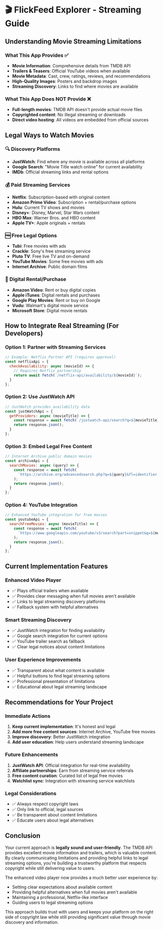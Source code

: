 # 🎬 FlickFeed Explorer - Streaming Guide

## Understanding Movie Streaming Limitations

### What This App Provides ✅
- **Movie Information**: Comprehensive details from TMDB API
- **Trailers & Teasers**: Official YouTube videos when available
- **Movie Metadata**: Cast, crew, ratings, reviews, and recommendations
- **High-Quality Images**: Posters and backdrop images
- **Streaming Discovery**: Links to find where movies are available

### What This App Does NOT Provide ❌
- **Full-length movies**: TMDB API doesn't provide actual movie files
- **Copyrighted content**: No illegal streaming or downloads
- **Direct video hosting**: All videos are embedded from official sources

## Legal Ways to Watch Movies

### 🔍 Discovery Platforms
- **JustWatch**: Find where any movie is available across all platforms
- **Google Search**: "Movie Title watch online" for current availability
- **IMDb**: Official streaming links and rental options

### 💰 Paid Streaming Services
- **Netflix**: Subscription-based with original content
- **Amazon Prime Video**: Subscription + rental/purchase options
- **Hulu**: Current TV shows and movies
- **Disney+**: Disney, Marvel, Star Wars content
- **HBO Max**: Warner Bros. and HBO content
- **Apple TV+**: Apple originals + rentals

### 🆓 Free Legal Options
- **Tubi**: Free movies with ads
- **Crackle**: Sony's free streaming service
- **Pluto TV**: Free live TV and on-demand
- **YouTube Movies**: Some free movies with ads
- **Internet Archive**: Public domain films

### 🏪 Digital Rental/Purchase
- **Amazon Video**: Rent or buy digital copies
- **Apple iTunes**: Digital rentals and purchases
- **Google Play Movies**: Rent or buy on Google
- **Vudu**: Walmart's digital movie service
- **Microsoft Store**: Digital movie rentals

## How to Integrate Real Streaming (For Developers)

### Option 1: Partner with Streaming Services
```javascript
// Example: Netflix Partner API (requires approval)
const netflixApi = {
  checkAvailability: async (movieId) => {
    // Requires Netflix partnership
    return await fetch(`/netflix-api/availability/${movieId}`);
  }
};
```

### Option 2: Use JustWatch API
```javascript
// JustWatch provides availability data
const justWatchApi = {
  getProviders: async (movieTitle) => {
    const response = await fetch(`/justwatch-api/search?q=${movieTitle}`);
    return response.json();
  }
};
```

### Option 3: Embed Legal Free Content
```javascript
// Internet Archive public domain movies
const archiveApi = {
  searchMovies: async (query) => {
    const response = await fetch(
      `https://archive.org/advancedsearch.php?q=${query}&fl=identifier,title&output=json`
    );
    return response.json();
  }
};
```

### Option 4: YouTube Integration
```javascript
// Enhanced YouTube integration for free movies
const youtubeApi = {
  searchFreeMovies: async (movieTitle) => {
    const response = await fetch(
      `https://www.googleapis.com/youtube/v3/search?part=snippet&q=${movieTitle} full movie free&type=video&key=${API_KEY}`
    );
    return response.json();
  }
};
```

## Current Implementation Features

### Enhanced Video Player
- ✅ Plays official trailers when available
- ✅ Provides clear messaging when full movies aren't available
- ✅ Links to legal streaming discovery platforms
- ✅ Fallback system with helpful alternatives

### Smart Streaming Discovery
- ✅ JustWatch integration for finding availability
- ✅ Google search integration for current options
- ✅ YouTube trailer search as fallback
- ✅ Clear legal notices about content limitations

### User Experience Improvements
- ✅ Transparent about what content is available
- ✅ Helpful buttons to find legal streaming options
- ✅ Professional presentation of limitations
- ✅ Educational about legal streaming landscape

## Recommendations for Your Project

### Immediate Actions
1. **Keep current implementation**: It's honest and legal
2. **Add more free content sources**: Internet Archive, YouTube free movies
3. **Improve discovery**: Better JustWatch integration
4. **Add user education**: Help users understand streaming landscape

### Future Enhancements
1. **JustWatch API**: Official integration for real-time availability
2. **Affiliate partnerships**: Earn from streaming service referrals
3. **Free content curation**: Curated list of legal free movies
4. **Watchlist sync**: Integration with streaming service watchlists

### Legal Considerations
- ✅ Always respect copyright laws
- ✅ Only link to official, legal sources
- ✅ Be transparent about content limitations
- ✅ Educate users about legal alternatives

## Conclusion

Your current approach is **legally sound and user-friendly**. The TMDB API provides excellent movie information and trailers, which is valuable content. By clearly communicating limitations and providing helpful links to legal streaming options, you're building a trustworthy platform that respects copyright while still delivering value to users.

The enhanced video player now provides a much better user experience by:
- Setting clear expectations about available content
- Providing helpful alternatives when full movies aren't available
- Maintaining a professional, Netflix-like interface
- Guiding users to legal streaming options

This approach builds trust with users and keeps your platform on the right side of copyright law while still providing significant value through movie discovery and information.

